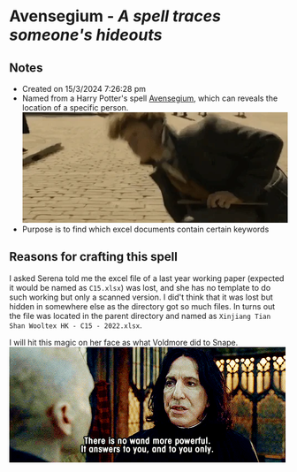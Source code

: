# **Avensegium** - *A spell traces someone's hideouts*

## Notes

- Created on 15/3/2024 7:26:28 pm
- Named from a Harry Potter's spell [Avensegium](https://harrypotter.fandom.com/wiki/Avenseguim), which can reveals the location of a specific person.![Avenseguim](Avenseguim.webp) 
- Purpose is to find which excel documents contain certain keywords

## Reasons for crafting this spell

I asked Serena told me the excel file of a last year working paper (expected it would be named as `C15.xlsx`) was lost, and she has no template to do such working but only a scanned version. I did't think that it was lost but hidden in somewhere else as the directory got so much files. In turns out the file was located in the parent directory and named as `Xinjiang Tian Shan Wooltex HK - C15 - 2022.xlsx`.

I will hit this magic on her face as what Voldmore did to Snape.![Don't tell me no!](voldemort_kill_snape.gif) 